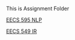 This is Assignment Folder

[EECS 595 NLP](https://github.com/JiazhaoLi/Assignment/tree/master/EECS595)

[EECS 549 IR](https://github.com/JiazhaoLi/Assignment/tree/master/EECS650)
